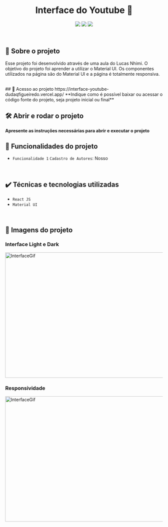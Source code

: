 <h1 align="center"> Interface do Youtube 🎥 </h1>
<div align="center" display="flex" flex-direction="row">
<img src="https://img.shields.io/github/stars/Dudaqfigueiredo/Interface-Youtube" />
<img src="https://img.shields.io/badge/Status-Em%20constru%C3%A7%C3%A3o-red" />
<img src="https://img.shields.io/badge/Tecnologia-React-red" />
</div>
</br></br>

## 📑 Sobre o projeto
Esse projeto foi desenvolvido através de uma aula do Lucas Nhimi. O objetivo do projeto foi aprender a utilizar o Material UI.
Os componentes utilizados na página são do Material UI e a página é totalmente responsiva.

</br>
## 📁 Acesso ao projeto
https://interface-youtube-dudaqfigueiredo.vercel.app/
**Indique como é possível baixar ou acessar o código fonte do projeto, seja projeto inicial ou final**
</br>

## 🛠️ Abrir e rodar o projeto
**Apresente as instruções necessárias para abrir e executar o projeto**
</br>

## 🔨 Funcionalidades do projeto

- `Funcionalidade 1` `Cadastro de Autores`: Nosso 
</br>

## ✔️ Técnicas e tecnologias utilizadas

- ``React JS``
- ``Material UI``
</br>

## 📸 Imagens do projeto
### Interface Light e Dark
<img alt="InterfaceGif" width="700" height="400" src="./public/Interfacegif.gif"></img>

### Responsividade
<img alt="InterfaceGif" width="700" height="400" src="./public/Interfacegif2.gif"></img>

